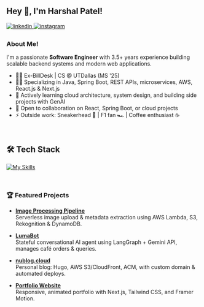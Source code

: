 ## Hey 👋, I'm Harshal Patel!

<a href="https://linkedin.com/in/hp97" target="_blank">
<img src=https://img.shields.io/badge/linkedin-%231E77B5.svg?&style=for-the-badge&logo=linkedin&logoColor=white alt=linkedin style="margin-bottom: 5px;" />
</a>
<a href="https://instagram.com/emharshal" target="_blank">
<img src=https://img.shields.io/badge/instagram-%23000000.svg?&style=for-the-badge&logo=instagram&logoColor=white alt=instagram style="margin-bottom: 5px;" />
</a>

### About Me!

I'm a passionate **Software Engineer** with 3.5+ years experience building scalable backend systems and modern web applications.  
- 🧑‍💻 Ex-BillDesk | CS @ UTDallas (MS '25)
- 👨‍💻 Specializing in Java, Spring Boot, REST APIs, microservices, AWS, React.js & Next.js
- 🔎 Actively learning cloud architecture, system design, and building side projects with GenAI
- 🤝 Open to collaboration on React, Spring Boot, or cloud projects  
- ⚡ Outside work: Sneakerhead 👟 | F1 fan 🏎️ | Coffee enthusiast ☕

<br/>

## 🛠️ Tech Stack
[![My Skills](https://skillicons.dev/icons?i=java,spring,python,js,nextjs,react,tailwind,aws,git,mysql,mongodb,vscode,postman,maven,docker,firebase&perline=8)](https://skillicons.dev)

<br/>

### 🏆 Featured Projects

- **[Image Processing Pipeline](https://nublog.cloud/posts/my-second-post/)**  
  Serverless image upload & metadata extraction using AWS Lambda, S3, Rekognition & DynamoDB.

- **[LumaBot](https://github.com/im-harshal/lumabot)**  
  Stateful conversational AI agent using LangGraph + Gemini API, manages café orders & queries.

- **[nublog.cloud](https://nublog.cloud/)**  
  Personal blog: Hugo, AWS S3/CloudFront, ACM, with custom domain & automated deploys.

- **[Portfolio Website](https://imharshal.vercel.app/)**  
  Responsive, animated portfolio with Next.js, Tailwind CSS, and Framer Motion.
